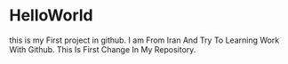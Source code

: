 # HelloWorld
this is my First project in github. 
I am From Iran And Try To Learning Work With Github.
This Is First Change In My Repository.
